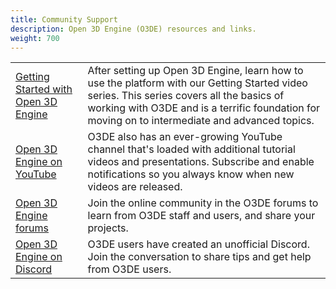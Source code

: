 ```yaml
---
title: Community Support
description: Open 3D Engine (O3DE) resources and links.
weight: 700
---
```


|  |  |
| - | - |
| [Getting Started with Open 3D Engine](https://www.youtube.com/playlist?list=PLCQwFpnHSZQgr8Qfq-gNv3AcZ8VLv9d5s)  | After setting up Open 3D Engine, learn how to use the platform with our Getting Started video series. This series covers all the basics of working with O3DE and is a terrific foundation for moving on to intermediate and advanced topics. |
| [Open 3D Engine on YouTube](https://www.youtube.com/channel/UCTC8GDw1XidOTUBEFRbN-sA) | O3DE also has an ever-growing YouTube channel that's loaded with additional tutorial videos and presentations. Subscribe and enable notifications so you always know when new videos are released. |
| [Open 3D Engine forums](https://github.com/o3de/o3de/discussions) | Join the online community in the O3DE forums to learn from O3DE staff and users, and share your projects. |
| [Open 3D Engine on Discord](https://discord.gg/RU9n9DPj4r) | O3DE users have created an unofficial Discord. Join the conversation to share tips and get help from O3DE users. |
